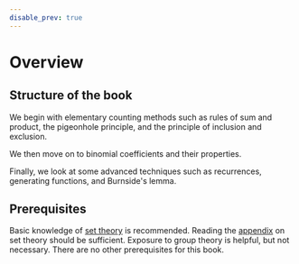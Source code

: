 ```yaml
---
disable_prev: true
---
```


# Overview

## Structure of the book
We begin with elementary counting methods such as rules of sum and product, the pigeonhole principle, and the principle of inclusion and exclusion. 

We then move on to binomial coefficients and their properties. 

Finally, we look at some advanced techniques such as recurrences, generating functions, and Burnside's lemma. 

## Prerequisites
Basic knowledge of [set theory](appendix/set-theory) is recommended.
Reading the [appendix](appendix/set-theory) on set theory should be sufficient.
Exposure to group theory is helpful, but not necessary. 
There are no other prerequisites for this book.  

